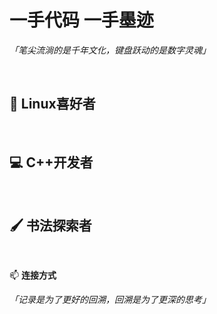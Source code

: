 # 一手代码 一手墨迹

*「笔尖流淌的是千年文化，键盘跃动的是数字灵魂」*

<br>

## 🐧 Linux喜好者

<br>

## 💻 C++开发者

<br>

## 🖌️ 书法探索者

<br>

📫 **连接方式**



*「记录是为了更好的回溯，回溯是为了更深的思考」*